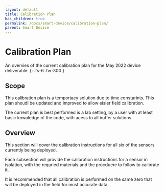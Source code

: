 ```yaml
---
layout: default
title: Calibration Plan
has_children: true
permalink: /docs/smart-device/calibration-plan/
parent: Smart Device
---
```


# Calibration Plan

An overvies of the current calibration plan for the May 2022 device deliverable. 
{: .fs-6 .fw-300 }

## Scope

This calibration plan is a temportacy solution due to time constarints. This plan shoudl be updated and improved to allow eisier field calibration.

The current plan is best performed is a lab setting, by a user with at least basic knwoledge of the code, with acess to all buffer solutions.

## Overview

This section will cover the calibration instructions for all six of the sensors currently being deployed.

Each subsection will provide the calibration instructions for a sensor in isolation, with the requried materials and the procduere to follow to calibrate it.

It is recommended that all calibration is performed on the same zero that will be deployed in the field for most accurate data.